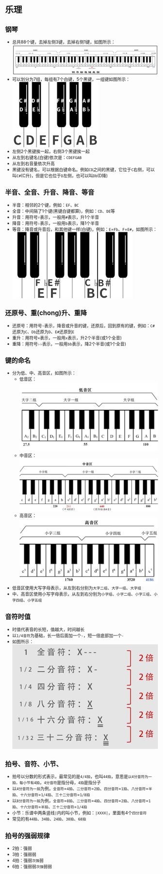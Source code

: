 # 乐理

## 钢琴
- 总共88个键，去掉左侧3键，去掉右侧1键，如图所示：
  ![钢琴标准键盘图](img/000-钢琴标准键盘图.jpg)
- 可以划分为7组，每组有7个白键，5个黑键，一组键如图所示：  
  ![一组键](img/001-一组键.jpg)
- 左侧2个黑键挨一起，右侧3个黑键挨一起
- 从左到右键名(白键)依次是：`CDEFGAB`
- 从左到右音量依次升高
- 黑键没有键名，可以根据白键命名。例如`CD`之间的黑键，它位于`C`右侧，可以叫`C#`(C升)，但是它也位于`D`左侧，也可以叫`Db`(D降)

## 半音、全音、升音、降音、等音
- 半音：相邻的2个键，例如：`EF`、`BC`
- 全音：中间隔了1个键(黑键白键都算)，例如：`CD`、`DE`等
- 升音：用符号`♯`表示，一般用`#`表示，升1个半音
- 降音：用符号`♭`表示，一般用`b`表示，降1个半音
- 等音：降音或升音后，和其他键一样(白键)，例如：`E`=`Fb`、`F`=`E#`，如图所示：  
  ![等音](img/002-等音.jpg)

## 还原号、重(chong)升、重降
- 还原号：用符号`♮`表示，降音或升音的键，还原后，回到原有的键，例如：`C#`还原为`C`、`Db`还原为`D`、`E#`还原到`E`
- 重升：用符号`×`表示，一般用`x`表示，升2个半音(或1个全音)
- 重降：用符号`♭♭`表示，一般用`bb`表示，降2个半音(或1个全音)

## 键的命名
- 分为低、中、高音区，如图所示：
  - 低音区：  
  ![低音区](img/003-低音区.jpg)
  - 中音区：  
  ![中音区](img/004-中音区.jpg)
  - 高音区：  
  ![高音区](img/005-高音区.jpg)
- 低音区使用大写字母表示，从左到右分别为`大字二组`、`大字一组`、`大字组`
- 中、高音区使用小写字母表示，从左到右分别为`小字组`、`小字二组`、`小字三组`、`小字四组`、`小字五组`

## 音符时值
- 时值代表音的长短，值越大，时间越长
- 以`1/4音符`为基础，长一倍后面加一个`-`，短一倍底部加一个`-`
- 如图所示：  
  ![音符时值](img/006-音符时值.jpg)

## 拍号、音符、小节、
- 拍号以分数的形式表示，最常见的是`4/4拍`，也叫`44拍`，意思是`以4分音符为一拍，每小节有4拍`，`4分音符`是指分母，`4拍`是指分子
- 以`4分音符为一拍`为例，`全音符`=`4拍`、`二分音符`=`2拍`、`四分音符`=`1拍`、`八分音符`=`半拍`、`十六分音符`=`1/4拍`、`三十二分音符`=`1/8拍`
- 以`8分音符为一拍`为例，`全音符`=`8拍`、`二分音符`=`4拍`、`四分音符`=`2拍`、`八分音符`=`1拍`、`十六分音符`=`半拍`、`三十二分音符`=`1/4拍`
- 小节：乐谱中两条竖线`|`内的叫小节，例如：`|XXXX|`，里面有4个`四分音符`
- 常见的有`44拍`、`34拍`、`24拍`、`38拍`、`68拍`

## 拍号的强弱规律
- 2拍：强弱
- 3拍：强弱弱
- 4拍：强弱`次强`弱
- 6拍：强弱弱`次强`弱弱

